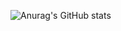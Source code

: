 ![Anurag's GitHub stats](https://github-readme-stats.vercel.app/api?Romina1me=anuraghazra&show_icons=true&theme=radical)
